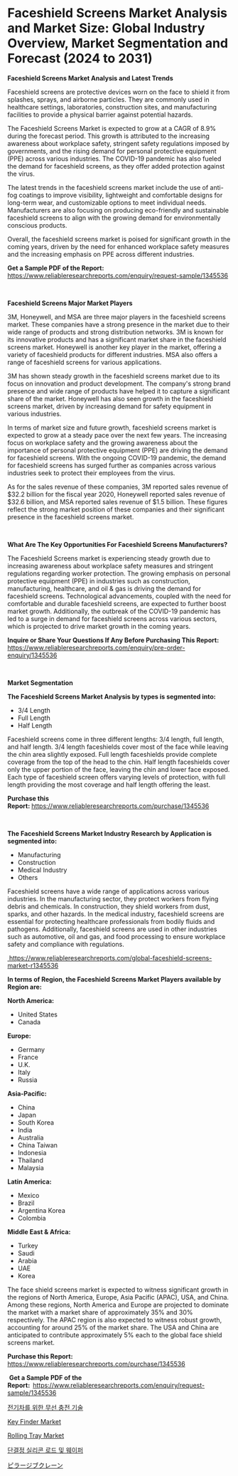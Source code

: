 <p><h1>Faceshield Screens Market Analysis and Market Size: Global Industry Overview, Market Segmentation and Forecast (2024 to 2031)</h1></p><p><strong>Faceshield Screens Market Analysis and Latest Trends</strong></p>
<p><p>Faceshield screens are protective devices worn on the face to shield it from splashes, sprays, and airborne particles. They are commonly used in healthcare settings, laboratories, construction sites, and manufacturing facilities to provide a physical barrier against potential hazards.</p><p>The Faceshield Screens Market is expected to grow at a CAGR of 8.9% during the forecast period. This growth is attributed to the increasing awareness about workplace safety, stringent safety regulations imposed by governments, and the rising demand for personal protective equipment (PPE) across various industries. The COVID-19 pandemic has also fueled the demand for faceshield screens, as they offer added protection against the virus.</p><p>The latest trends in the faceshield screens market include the use of anti-fog coatings to improve visibility, lightweight and comfortable designs for long-term wear, and customizable options to meet individual needs. Manufacturers are also focusing on producing eco-friendly and sustainable faceshield screens to align with the growing demand for environmentally conscious products.</p><p>Overall, the faceshield screens market is poised for significant growth in the coming years, driven by the need for enhanced workplace safety measures and the increasing emphasis on PPE across different industries.</p></p>
<p><strong>Get a Sample PDF of the Report:&nbsp;</strong> <a href="https://www.reliableresearchreports.com/enquiry/request-sample/1345536">https://www.reliableresearchreports.com/enquiry/request-sample/1345536</a></p>
<p>&nbsp;</p>
<p><strong>Faceshield Screens Major Market Players</strong></p>
<p><p>3M, Honeywell, and MSA are three major players in the faceshield screens market. These companies have a strong presence in the market due to their wide range of products and strong distribution networks. 3M is known for its innovative products and has a significant market share in the faceshield screens market. Honeywell is another key player in the market, offering a variety of faceshield products for different industries. MSA also offers a range of faceshield screens for various applications.</p><p>3M has shown steady growth in the faceshield screens market due to its focus on innovation and product development. The company's strong brand presence and wide range of products have helped it to capture a significant share of the market. Honeywell has also seen growth in the faceshield screens market, driven by increasing demand for safety equipment in various industries.</p><p>In terms of market size and future growth, faceshield screens market is expected to grow at a steady pace over the next few years. The increasing focus on workplace safety and the growing awareness about the importance of personal protective equipment (PPE) are driving the demand for faceshield screens. With the ongoing COVID-19 pandemic, the demand for faceshield screens has surged further as companies across various industries seek to protect their employees from the virus.</p><p>As for the sales revenue of these companies, 3M reported sales revenue of $32.2 billion for the fiscal year 2020, Honeywell reported sales revenue of $32.6 billion, and MSA reported sales revenue of $1.5 billion. These figures reflect the strong market position of these companies and their significant presence in the faceshield screens market.</p></p>
<p>&nbsp;</p>
<p><strong>What Are The Key Opportunities For Faceshield Screens Manufacturers?</strong></p>
<p><p>The Faceshield Screens market is experiencing steady growth due to increasing awareness about workplace safety measures and stringent regulations regarding worker protection. The growing emphasis on personal protective equipment (PPE) in industries such as construction, manufacturing, healthcare, and oil & gas is driving the demand for faceshield screens. Technological advancements, coupled with the need for comfortable and durable faceshield screens, are expected to further boost market growth. Additionally, the outbreak of the COVID-19 pandemic has led to a surge in demand for faceshield screens across various sectors, which is projected to drive market growth in the coming years.</p></p>
<p><strong>Inquire or Share Your Questions If Any Before Purchasing This Report:</strong> <a href="https://www.reliableresearchreports.com/enquiry/pre-order-enquiry/1345536">https://www.reliableresearchreports.com/enquiry/pre-order-enquiry/1345536</a></p>
<p>&nbsp;</p>
<p><strong>Market Segmentation</strong></p>
<p><strong>The Faceshield Screens Market Analysis by types is segmented into:</strong></p>
<p><ul><li>3/4 Length</li><li>Full Length</li><li>Half Length</li></ul></p>
<p><p>Faceshield screens come in three different lengths: 3/4 length, full length, and half length. 3/4 length faceshields cover most of the face while leaving the chin area slightly exposed. Full length faceshields provide complete coverage from the top of the head to the chin. Half length faceshields cover only the upper portion of the face, leaving the chin and lower face exposed. Each type of faceshield screen offers varying levels of protection, with full length providing the most coverage and half length offering the least.</p></p>
<p><strong>Purchase this Report:&nbsp;</strong><a href="https://www.reliableresearchreports.com/purchase/1345536">https://www.reliableresearchreports.com/purchase/1345536</a></p>
<p>&nbsp;</p>
<p><strong>The Faceshield Screens Market Industry Research by Application is segmented into:</strong></p>
<p><ul><li>Manufacturing</li><li>Construction</li><li>Medical Industry</li><li>Others</li></ul></p>
<p><p>Faceshield screens have a wide range of applications across various industries. In the manufacturing sector, they protect workers from flying debris and chemicals. In construction, they shield workers from dust, sparks, and other hazards. In the medical industry, faceshield screens are essential for protecting healthcare professionals from bodily fluids and pathogens. Additionally, faceshield screens are used in other industries such as automotive, oil and gas, and food processing to ensure workplace safety and compliance with regulations.</p></p>
<p><a href="https://www.reliableresearchreports.com/global-faceshield-screens-market-r1345536">&nbsp;https://www.reliableresearchreports.com/global-faceshield-screens-market-r1345536</a></p>
<p><strong>In terms of Region, the Faceshield Screens Market Players available by Region are:</strong></p>
<p>
    <p> <strong> North America: </strong>
        <ul>
            <li>United States</li>
            <li>Canada</li>
        </ul>
        </p> 
    <p> <strong> Europe: </strong>
        <ul>
            <li>Germany</li>
            <li>France</li>
            <li>U.K.</li>
            <li>Italy</li>
            <li>Russia</li>
        </ul>
        </p> 
    <p> <strong> Asia-Pacific: </strong>
        <ul>
            <li>China</li>
            <li>Japan</li>
            <li>South Korea</li>
            <li>India</li>
            <li>Australia</li>
            <li>China Taiwan</li>
            <li>Indonesia</li>
            <li>Thailand</li>
            <li>Malaysia</li>
        </ul>
        </p> 
    <p> <strong> Latin America: </strong>
        <ul>
            <li>Mexico</li>
            <li>Brazil</li>
            <li>Argentina Korea</li>
            <li>Colombia</li>
        </ul>
        </p> 
    <p> <strong> Middle East & Africa: </strong>
        <ul>
            <li>Turkey</li>
            <li>Saudi</li>
            <li>Arabia</li>
            <li>UAE</li>
            <li>Korea</li>
        </ul>
    </p>
    </p>
<p><p>The face shield screens market is expected to witness significant growth in the regions of North America, Europe, Asia Pacific (APAC), USA, and China. Among these regions, North America and Europe are projected to dominate the market with a market share of approximately 35% and 30% respectively. The APAC region is also expected to witness robust growth, accounting for around 25% of the market share. The USA and China are anticipated to contribute approximately 5% each to the global face shield screens market.</p></p>
<p><strong>Purchase this Report: </strong><a href="https://www.reliableresearchreports.com/purchase/1345536">https://www.reliableresearchreports.com/purchase/1345536</a></p>
<p>&nbsp;<strong>Get a Sample PDF of the Report:&nbsp;&nbsp;</strong><a href="https://www.reliableresearchreports.com/enquiry/request-sample/1345536">https://www.reliableresearchreports.com/enquiry/request-sample/1345536</a></p>
<p><strong></strong></p>
<p><p><a href="https://github.com/jimahmed0511/Market-Research-Report-List-1/blob/main/6479934153155.md">전기차를 위한 무선 충전 기술</a></p><p><a href="https://github.com/RyleeBauch2023/Market-Research-Report-List-1/blob/main/key-finder-market.md">Key Finder Market</a></p><p><a href="https://github.com/jodemen/Market-Research-Report-List-3/blob/main/rolling-tray-market.md">Rolling Tray Market</a></p><p><a href="https://github.com/ahmadrevanz10/Market-Research-Report-List-1/blob/main/2710218153156.md">단결정 실리콘 로드 및 웨이퍼</a></p><p><a href="https://github.com/DayanaRunolfsdottir/Market-Research-Report-List-1/blob/main/5479743145104.md">ピラージブクレーン</a></p></p>